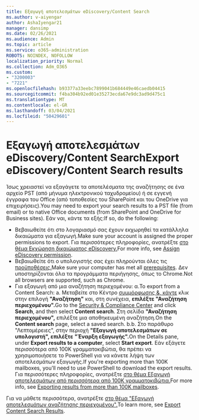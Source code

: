 ```yaml
---
title: Εξαγωγή αποτελεσμάτων eDiscovery/Content Search
ms.author: v-aiyengar
author: AshaIyengar21
manager: dansimp
ms.date: 02/26/2021
ms.audience: Admin
ms.topic: article
ms.service: o365-administration
ROBOTS: NOINDEX, NOFOLLOW
localization_priority: Normal
ms.collection: Adm_O365
ms.custom:
- "3200003"
- "7221"
ms.openlocfilehash: b93377a33eebc7899041b684449e46caedb04415
ms.sourcegitcommit: f4ba304b92ed01e35273ecda67e9dc3ad9d475c1
ms.translationtype: MT
ms.contentlocale: el-GR
ms.lasthandoff: 03/04/2021
ms.locfileid: "50429601"
---
```

# <a name="export-ediscoverycontent-search-results"></a><span data-ttu-id="76c89-102">Εξαγωγή αποτελεσμάτων eDiscovery/Content Search</span><span class="sxs-lookup"><span data-stu-id="76c89-102">Export eDiscovery/Content Search results</span></span>

<span data-ttu-id="76c89-103">Ίσως χρειαστεί να εξαγάγετε τα αποτελέσματα της αναζήτησης σε ένα αρχείο PST (από μήνυμα ηλεκτρονικού ταχυδρομείου) ή σε εγγενή έγγραφα του Office (από τοποθεσίες του SharePoint και του OneDrive για επιχειρήσεις).</span><span class="sxs-lookup"><span data-stu-id="76c89-103">You may need to export your search results to a PST file (from email) or to native Office documents (from SharePoint and OneDrive for Business sites).</span></span> <span data-ttu-id="76c89-104">Εάν ναι, κάντε τα εξής:</span><span class="sxs-lookup"><span data-stu-id="76c89-104">If so, do the following:</span></span>

- <span data-ttu-id="76c89-105">Βεβαιωθείτε ότι στο λογαριασμό σας έχουν εκχωρηθεί τα κατάλληλα δικαιώματα για εξαγωγή.</span><span class="sxs-lookup"><span data-stu-id="76c89-105">Make sure your account is assigned the proper permissions to export.</span></span> <span data-ttu-id="76c89-106">Για περισσότερες πληροφορίες, ανατρέξτε [στο θέμα Εκχώρηση δικαιώματος eDiscovery.](https://go.microsoft.com/fwlink/?linkid=2102406)</span><span class="sxs-lookup"><span data-stu-id="76c89-106">For more info, see [Assign eDiscovery permission](https://go.microsoft.com/fwlink/?linkid=2102406).</span></span>
- <span data-ttu-id="76c89-107">Βεβαιωθείτε ότι ο υπολογιστής σας έχει πληρούνται όλες τις [προϋποθέσεις.](https://docs.microsoft.com/office365/securitycompliance/export-search-results#before-you-begin)</span><span class="sxs-lookup"><span data-stu-id="76c89-107">Make sure your computer has met all [prerequisites](https://docs.microsoft.com/office365/securitycompliance/export-search-results#before-you-begin).</span></span> <span data-ttu-id="76c89-108">Δεν υποστηρίζονται όλα τα προγράμματα περιήγησης, όπως το Chrome.</span><span class="sxs-lookup"><span data-stu-id="76c89-108">Not all browsers are supported, such as Chrome.</span></span>
- <span data-ttu-id="76c89-109">Για εξαγωγή από μια αναζήτηση περιεχομένου: α.</span><span class="sxs-lookup"><span data-stu-id="76c89-109">To export from a Content Search: a.</span></span> <span data-ttu-id="76c89-110">Μεταβείτε στο Κέντρο [συμμόρφωσης &, κάντε](https://protection.office.com/contentsearch) κλικ στην επιλογή **"Αναζήτηση"** και, στη συνέχεια, **επιλέξτε "Αναζήτηση περιεχομένου".**</span><span class="sxs-lookup"><span data-stu-id="76c89-110">Go to the [Security & Compliance Center](https://protection.office.com/contentsearch) and click **Search**, and then select **Content search**.</span></span> <span data-ttu-id="76c89-111">Στη σελίδα **"Αναζήτηση περιεχομένου",** επιλέξτε μια αποθηκευμένη αναζήτηση.</span><span class="sxs-lookup"><span data-stu-id="76c89-111">On the **Content search** page, select a saved search.</span></span>
    <span data-ttu-id="76c89-112">b.</span><span class="sxs-lookup"><span data-stu-id="76c89-112">b.</span></span> <span data-ttu-id="76c89-113">Στο παράθυρο "Λεπτομέρειες", στην περιοχή **"Εξαγωγή αποτελεσμάτων σε υπολογιστή", επιλέξτε** **"Έναρξη εξαγωγής".**</span><span class="sxs-lookup"><span data-stu-id="76c89-113">On the Details pane, under **Export results to a computer**, select **Start export**.</span></span> <span data-ttu-id="76c89-114">Εάν εξάγετε περισσότερα από 100K γραμματοκιβώτια, θα πρέπει να χρησιμοποιήσετε το PowerShell για να κάνετε λήψη των αποτελεσμάτων εξαγωγής.</span><span class="sxs-lookup"><span data-stu-id="76c89-114">If you're exporting more than 100K mailboxes, you'll need to use PowerShell to download the export results.</span></span> <span data-ttu-id="76c89-115">Για περισσότερες πληροφορίες, ανατρέξτε [στο θέμα Εξαγωγή αποτελεσμάτων από περισσότερα από 100K γραμματοκιβώτια.](https://go.microsoft.com/fwlink/?linkid=2143861)</span><span class="sxs-lookup"><span data-stu-id="76c89-115">For more info, see [Exporting results from more than 100K mailboxes](https://go.microsoft.com/fwlink/?linkid=2143861).</span></span>

<span data-ttu-id="76c89-116">Για να μάθετε περισσότερα, ανατρέξτε [στο θέμα "Εξαγωγή αποτελεσμάτων αναζήτησης περιεχομένου".](https://go.microsoft.com/fwlink/?linkid=2102118)</span><span class="sxs-lookup"><span data-stu-id="76c89-116">To learn more, see [Export Content Search Results](https://go.microsoft.com/fwlink/?linkid=2102118).</span></span>